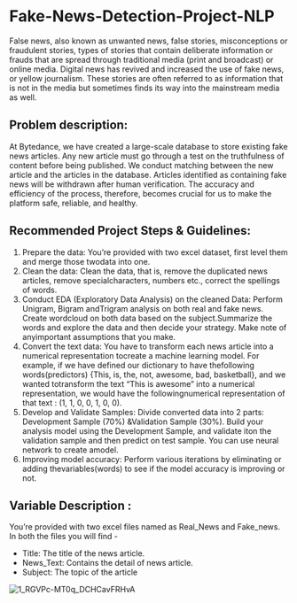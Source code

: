 # Fake-News-Detection-Project-NLP
False news, also known as unwanted news, false stories, misconceptions or fraudulent stories, types of stories that contain deliberate information or frauds that are spread through traditional media (print and broadcast) or online media. Digital news has revived and increased the use of fake news, or yellow journalism. These stories are often referred to as information that is not in the media but sometimes finds its way into the mainstream media as well.

## Problem description:
At Bytedance, we have created a large-scale database to store existing fake news articles. Any new article must go through a test on the truthfulness of content before being published. We conduct matching between the new article and the articles in the database. Articles identified as containing fake news will be withdrawn after human verification. The accuracy and efficiency of the process, therefore, becomes crucial for us to make the platform safe, reliable, and healthy.

## Recommended Project Steps & Guidelines:
1. Prepare the data: You’re provided with two excel dataset, first level them and merge those twodata into one.
2. Clean the data: Clean the data, that is, remove the duplicated news articles, remove specialcharacters, numbers etc., correct the spellings of words.
3. Conduct EDA (Exploratory Data Analysis) on the cleaned Data: Perform Unigram, Bigram andTrigram analysis on both real and fake news. Create wordcloud on both data based on the subject.Summarize the words and explore the data and then decide your strategy. Make note of anyimportant assumptions that you make.
4. Convert the text data: You have to transform each news article into a numerical representation tocreate a machine learning model. For example, if we have defined our dictionary to have thefollowing words(predictors) {This, is, the, not, awesome, bad, basketball}, and we wanted totransform the text “This is awesome” into a numerical representation, we would have the followingnumerical representation of that text : (1, 1, 0, 0, 1, 0, 0).
5. Develop and Validate Samples: Divide converted data into 2 parts: Development Sample (70%) &Validation Sample (30%). Build your analysis model using the Development Sample, and validate iton the validation sample and then predict on test sample. You can use neural network to create amodel.
6. Improving model accuracy: Perform various iterations by eliminating or adding thevariables(words) to see if the model accuracy is improving or not.

## Variable Description :
You’re provided with two excel files named as Real_News and Fake_news. In both the files you will find -
* Title: The title of the news article.
* News_Text: Contains the detail of news article.
* Subject: The topic of the article

![1_RGVPc-MT0q_DCHCavFRHvA](https://user-images.githubusercontent.com/88396377/147363903-b776d906-ec18-44d9-bd00-7ed1af0fb659.jpeg)
